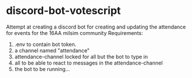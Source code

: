 # discord-bot-votescript
Attempt at creating a discord bot for creating and updating the attendance for events for the 16AA milsim community
Requirements:
1) .env to contain bot token.
2) a channel named "attendance"
3) attendance-channel locked for all but the bot to type in
4) all to be able to react to messages in the attendance-channel
5) the bot to be running...
